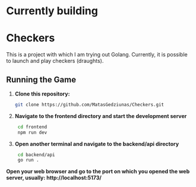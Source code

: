 # Currently building

# Checkers

This is a project with which I am trying out Golang. Currently, it is possible to launch and play checkers (draughts).

## Running the Game

1. **Clone this repository:**
   ```sh
   git clone https://github.com/MatasGedziunas/Checkers.git
   ```
2. **Navigate to the frontend directory and start the development server**
   ```sh
    cd frontend
    npm run dev
   ```
4. **Open another terminal and navigate to the backend/api directory**
   ```sh
    cd backend/api
    go run .
   ```
**Open your web browser and go to the port on which you opened the web server, usually: http://localhost:5173/**

